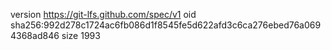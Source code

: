 version https://git-lfs.github.com/spec/v1
oid sha256:992d278c1724ac6fb086d1f8545fe5d622afd3c6ca276ebed76a0694368ad846
size 1993
